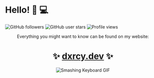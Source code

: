 # Hello! 🌊 💻

![GitHub followers](https://img.shields.io/github/followers/dxrcy?style=flat-square) ![GitHub user stars](https://img.shields.io/github/stars/dxrcy?style=flat-square) ![Profile views](https://komarev.com/ghpvc/?username=dxrcy&style=flat-square&color=blue)

<div align="center">

Everything you might want to know can be found on my website:

# ✨ [dxrcy.dev](https://dxrcy.dev) ✨

</div>

<div align="center">
    <img alt="Smashing Keyboard GIF" src="https://media0.giphy.com/media/5xtDaryREtat7r2obvi/giphy.gif" />
</div>


